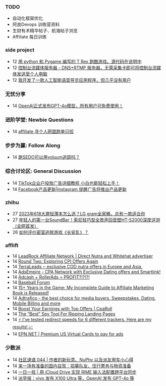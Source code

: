 ### TODO
-  自动化框架优化
-  阿良Devops 训练营资料
-  生财有术精华帖子、航海帖子浏览
-  Affiliate 每日训练

### side project
<!-- sideproject:START -->
-  12 [用 python 和 Pygame 编写的 T Rex 跑酷游戏。源代码在说明中](https://www.youtube.com/watch?v=pZySIXSelCA)
-  12 [控制台流媒体服务器 - DNS+RTMP 服务器，无需采集卡即可将控制台流媒体发送至个人电脑](https://github.com/Aioros/console-streaming-server)
-  12 [我开发了一款人工智能语音导览应用程序，但几乎没有用户](https://www.reddit.com/r/SideProject/comments/18gpp0e/ive_built_an_ai_audio_tour_app_but_have_almost_no/)<!-- sideproject:END -->


### 无忧分享
<!-- ruyo:START -->
-  14 [OpenAI正式发布GPT-4o模型，所有用户可免费使用！](https://51.ruyo.net/18663.html)<!-- ruyo:END -->

### 进阶学堂: Newbie Questions
<!-- advertcn1:START -->
-  14 [affiliate 寻个人网盟跑单只招](https://www.advertcn.com/thread-114997-1-1.html)<!-- advertcn1:END -->

### 步步为赢: Follow Along
<!-- advertcn2:START -->
-  14 [跑SEDO可以用voluum追踪吗？](https://www.advertcn.com/thread-115001-1-1.html)<!-- advertcn2:END -->

### 综合讨论区: General Discussion
<!-- advertcn3:START -->
-  14 [TikTok企业户投放广告详细教程 小白也能轻松上手！](https://www.advertcn.com/thread-115000-1-1.html)
-  14 [Facebook产品更新|Instagram 提醒广告将推出产品更新](https://www.advertcn.com/thread-114998-1-1.html)<!-- advertcn3:END -->


### zhihu
<!-- zhihu:START -->
-  27 [2023年618大屏轻薄本怎么选？LG gram全家桶，总有一款适合你](http://zhuanlan.zhihu.com/p/632641888?utm_campaign=rss&utm_medium=rss&utm_source=rss&utm_content=title)
-  27 [年轻人的第一台SoundBar！索尼轻巧型全景声回音壁HT-S2000深度评测（全网首发）](http://zhuanlan.zhihu.com/p/630990296?utm_campaign=rss&utm_medium=rss&utm_source=rss&utm_content=title)
-  26 [如何评价密室逃脱游戏《长安乱》？](http://www.zhihu.com/question/563950552/answer/3045961312?utm_campaign=rss&utm_medium=rss&utm_source=rss&utm_content=title)<!-- zhihu:END -->

### afflift
<!-- afflift:START -->
-  14 [LeadRock Affiliate Network | Direct Nutra and Whitehat advertiser](https://afflift.com/f/threads/leadrock-affiliate-network-direct-nutra-and-whitehat-advertiser.12933/)
-  14 [Round Two: Exploring CPI Offers Again](https://afflift.com/f/threads/round-two-exploring-cpi-offers-again.13073/)
-  14 [TerraLeads ‒ exclusive COD nutra offers in Europe and Asia.](https://afflift.com/f/threads/terraleads-%E2%80%92-exclusive-cod-nutra-offers-in-europe-and-asia.3287/)
-  14 [AdsEmpire - CPA Network with Exclusive Dating offers and Smartlink!](https://afflift.com/f/threads/adsempire-cpa-network-with-exclusive-dating-offers-and-smartlink.6820/)
-  14 [Adcash + RollerAds = PROFIT?!?!?!](https://afflift.com/f/threads/adcash-rollerads-profit.13107/)
-  14 [Baseball Forum](https://afflift.com/f/threads/baseball-forum.13075/)
-  14 [15+ Years in the Game: My Incomplete Guide to Affiliate Marketing Book is Released!](https://afflift.com/f/threads/15-years-in-the-game-my-incomplete-guide-to-affiliate-marketing-book-is-released.13109/)
-  14 [Adtrafico - the best choice for media buyers. Sweepstakes, Dating, Mobile Billing and more](https://afflift.com/f/threads/adtrafico-the-best-choice-for-media-buyers-sweepstakes-dating-mobile-billing-and-more.4312/)
-  14 [Boost Your Earnings with Top Offers | CpaRoll](https://afflift.com/f/threads/boost-your-earnings-with-top-offers-cparoll.13078/)
-  14 [The “Best” Spy Tool For Ripping Landing Pages](https://afflift.com/f/threads/the-%E2%80%9Cbest%E2%80%9D-spy-tool-for-ripping-landing-pages.13115/)
-  14 [⚡ I&#39;ve tested redirect speeds for 6 different trackers. Here are my results! 📈](https://afflift.com/f/threads/%E2%9A%A1-ive-tested-redirect-speeds-for-6-different-trackers-here-are-my-results-%F0%9F%93%88.13113/)
-  14 [EPN.NET | Premium US Virtual Cards to pay for ads](https://afflift.com/f/threads/epn-net-premium-us-virtual-cards-to-pay-for-ads.11362/)<!-- afflift:END -->

### 少数派
<!-- sspai:START -->
-  14 [社区速递 044 | 作者的新玩意、NuPhy 以及派友用车小心得](https://sspai.com/post/88798)
-  14 [来一场有准备的国内自驾：招募队友、住行票务与物资准备](https://sspai.com/post/88656)
-  14 [一日一技 | 用 iCloud Drive 实现 RIME 输入法配置跨平台同步](https://sspai.com/post/88355)
-  14 [派早报：vivo 发布 X100 Ultra 等，OpenAI 发布 GPT-4o 等](https://sspai.com/post/88779)<!-- sspai:END -->
